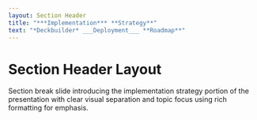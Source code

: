 ```yaml
---
layout: Section Header
title: "***Implementation*** **Strategy**"
text: "*Deckbuilder* ___Deployment___ **Roadmap**"
---
```


# Section Header Layout

Section break slide introducing the implementation strategy portion of the presentation with clear visual separation and topic focus using rich formatting for emphasis.